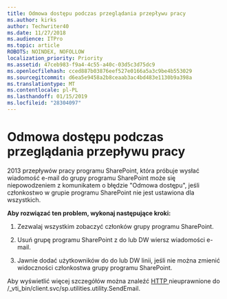 ```yaml
---
title: Odmowa dostępu podczas przeglądania przepływu pracy
ms.author: kirks
author: Techwriter40
ms.date: 11/27/2018
ms.audience: ITPro
ms.topic: article
ROBOTS: NOINDEX, NOFOLLOW
localization_priority: Priority
ms.assetid: 47ceb983-f9a4-4c55-a40c-03d5c3d75dc9
ms.openlocfilehash: cced887b03876eef527e0166a5a3c9be4b553029
ms.sourcegitcommit: d6ea5e9458a2b8ceaab3ac4bd483e1130b9a398a
ms.translationtype: MT
ms.contentlocale: pl-PL
ms.lasthandoff: 01/15/2019
ms.locfileid: "28304097"
---
```

# <a name="access-denied-when-viewing-a-workflow"></a>Odmowa dostępu podczas przeglądania przepływu pracy

2013 przepływów pracy programu SharePoint, która próbuje wysłać wiadomość e-mail do grupy programu SharePoint może się niepowodzeniem z komunikatem o błędzie "Odmowa dostępu", jeśli członkostwo w grupie programu SharePoint nie jest ustawiona dla wszystkich.
  
 **Aby rozwiązać ten problem, wykonaj następujące kroki:**
  
 1. Zezwalaj wszystkim zobaczyć członków grupy programu SharePoint. 
  
 2. Usuń grupę programu SharePoint z do lub DW wiersz wiadomości e-mail. 
  
 3. Jawnie dodać użytkowników do do lub DW linii, jeśli nie można zmienić widoczności członkostwa grupy programu SharePoint. 
  
Aby wyświetlić więcej szczegółów można znaleźć [HTTP ](https://go.microsoft.com/fwlink/?linkid=2044694&amp;clcid=0x409)nieuprawnione do /_vti_bin/client.svc/sp.utilities.utility.SendEmail.
  

